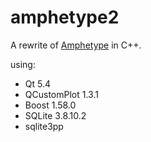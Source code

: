 # amphetype2

A rewrite of [Amphetype](https://code.google.com/p/amphetype/) in C++.

using:

*   Qt 5.4
*   QCustomPlot 1.3.1
*   Boost 1.58.0
*   SQLite 3.8.10.2
*   sqlite3pp
